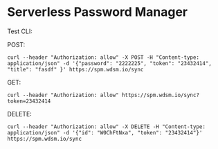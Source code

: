 # Serverless Password Manager

Test CLI:

POST:

```
curl --header "Authorization: allow" -X POST -H "Content-type: application/json" -d '{"password": "2222225", "token": "23432414", "title": "fasdf" }' https://spm.wdsm.io/sync
```

GET:

```
curl --header "Authorization: allow" https://spm.wdsm.io/sync?token=23432414
```

DELETE:

```
curl --header "Authorization: allow" -X DELETE -H "Content-type: application/json" -d '{"id": "W0ChFtNxa", "token": "23432414"}' https://spm.wdsm.io/sync
```
